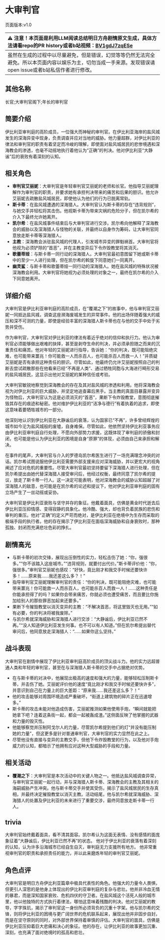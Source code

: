 # 大审判官
页面版本:v1.0
 

| :warning: 注意！本页面是利用LLM阅读总结明日方舟剧情原文生成，具体方法请看repo的PR history或者b站视频：[BV1gdJ7zqESe](https://www.bilibili.com/video/BV1gdJ7zqESe/)         |
|:----------------------------|
| 虽然在生成的过程中以尽量避免，但是错误，幻觉等等仍然无法完全避免。所以本页面内容以娱乐为主，切勿当成一手来源。发现错误请open issue或者b站私信作者进行修改。|



## 其他名称
长官;大审判官阁下;年长的审判官
## 简要介绍
伊比利亚审判庭的高阶成员，一位强大而神秘的审判官。在伊比利亚海岸的盐风城发生的深海异变中现身，负责调查并应对当地的威胁。他力量超群，对伊比利亚的律法和审判官的职责有着坚定而冷峻的理解，即使面对盐风城居民的悲惨境遇和深海教会的渗透，也毫不动摇地执行着他认为“正确”的判决。他对伊比利亚“大静谧”后的衰败有着深刻的认知。
## 相关角色
-   **审判官艾丽妮**：大审判官是年轻审判官艾丽妮的老师和长官。他指导艾丽妮理解作为审判官的职责，并要求她有承担判决带来的痛苦和后果的胆识。他允许艾丽妮去疏散盐风城居民，即使他认为他们的行为已脱离常轨。
-   **斯卡蒂**：在盐风城遭遇的深海猎人。大审判官认为斯卡蒂的存在“违背规则”，与她交手并轻松将其击伤。他视斯卡蒂为带来灾祸的危险分子，但在凯尔希的介入下最终允许她离开。
-   **凯尔希**：在盐风城事件结束后与大审判官进行交涉。凯尔希向他解释了深海教会的威胁以及深海猎人与怪物的关联，并最终以自身作为筹码，让大审判官同意放走斯卡蒂等深海猎人。
-   **主教**：深海教会派驻盐风城的代理人，引发城市异变的罪魁祸首。大审判官将他视为必须铲除的“首恶”，并在主教变异后下令炸毁教堂将其消灭。
-   **歌蕾蒂娅**：与斯卡蒂一同行动的深海猎人。大审判官最初意图留下她或斯卡蒂中的至少一人进行处理，但在凯尔希的斡旋下同意她们一同离开。
-   **幽灵鲨**：与斯卡蒂和歌蕾蒂娅一同行动的深海猎人。她在盐风城的特殊状况被深海教会利用。大审判官将她视为必须处理的对象之一，最终在凯尔希的介入下同意她离开。
## 详细介绍
大审判官是伊比利亚审判庭的高阶成员，在“覆潮之下”的故事中，他与审判官艾丽妮一同抵达盐风城，调查这座濒海废城发生的异常事件。他的出场伴随着强大的威压和深不可测的力量，即使是经验丰富的深海猎人斯卡蒂也在与他的交手中处于劣势并受伤。

作为审判官，大审判官对伊比利亚的律法有着近乎绝对的信仰和执行力。他认为审判官必须能够做出艰难的抉择，甚至是剥夺生命的判决，并必须承担随之而来的沉重责任和痛苦。他对年轻的艾丽妮进行指导，告诉她：“你的判决，既可能阻绝灾难，也可能带来噩兆！你可能救一人而杀百人，也可能杀百人而救一人！”并质疑艾丽妮是否有承担这种责任的胆识。尽管如此，他最终仍允许艾丽妮按照自己的判断去尝试疏散那些在他看来已经“不再是人类”、通过牺牲同胞与大海进行畸形交易的盐风城居民，这显示出他对艾丽妮的某种信任或考验。

大审判官敏锐地察觉到深海教会的存在及其对盐风城的渗透和利用。他将深海教会视为对伊比利亚的巨大威胁，并坚定地追查幕后黑手。当主教的真面目暴露并变异为怪物后，大审判官认为这是必须消灭的“首恶”，果断下令炸毁教堂，意图彻底摧毁其存在的痕迹和秘密。他对维护伊比利亚的“洁净与德行”有着执着的追求，即使这意味着要牺牲城市的一部分。

他深刻地认识到伊比利亚在大静谧后的衰落，认为国家已“不再”，许多曾经辉煌的城市如今沦为盐风城般的废墟，自身难保。尽管如此，他依然坚持伊比利亚事务应由伊比利亚审判庭自行处理，不愿向外部势力求援，这既体现了审判庭的骄傲和封闭，也可能是他认为伊比利亚的困境是自身“原罪”的体现，必须由自己来承担和解决。

在事件的尾声，大审判官与介入的罗德岛凯尔希医生进行了一场充满理念冲突的对话。凯尔希试图说服他伊比利亚需要外部支援来应对深海威胁，并以更宏大的视角阐述了应对危机的重要性。尽管大审判官最初坚持要留下深海猎人进行处理，但在凯尔希提出由她代替深海猎人接受审问后，他经过权衡，最终同意了凯尔希的提议，放走了斯卡蒂一行人。这一决定可能表明，他对深海教会的威胁认知超越了对深海猎人的敌意，也可能是在凯尔希的论述和提议下，他对伊比利亚审判庭的固有立场产生了一丝动摇或妥协。

大审判官是伊比利亚衰败与坚守并存的象征。他戴着面具，仿佛是黄金时代逝去后伊比利亚压抑情感、变得寂静的具象化。他冷酷、强大，却也背负着民族的悲伤和审判的重压。他对“正确”的定义严苛而绝对，是伊比利亚在绝境中为生存而采取的极端手段的执行者。他的存在揭示了伊比利亚在面临深海威胁和自身衰败时，那种孤独、封闭而充满悲壮色彩的挣扎。
## 剧情高光
- 与斯卡蒂的初次交锋，展现出压倒性的实力，轻松击伤了她：“你，强很多。”“你不该踏入这座城市。”“违背规则，就要付出代价。”斯卡蒂评价他：“你，强很多。”审判官艾丽妮也感叹：“好快，竟比刚才和我交手时候还要快许多！......原来我......我还差这么多？！”
- 指导审判官艾丽妮理解审判官的责任：“你的判决，既可能阻绝灾难，也可能带来噩兆！你可能救一人而杀百人，也可能杀百人而救一人！......这种责任是你能承担得了的吗？如果你会带来痛苦，你就必须也遭受痛苦，而且要比你施加给别人的那些罪恶加起来还要多。”
- 果断下令摧毁教堂以消灭变异的主教：“不解决首恶，将这里毁灭也无用。”“如有必要，你的判决将被我废除。”
- 与凯尔希就深海威胁和深海猎人进行交涉：“大静谧后，伊比利亚已然不再。”“没人知道伊比利亚发生何事。也不可以有人知道。”但在凯尔希提出替代审问后，他同意放走深海猎人：“......如果你这么坚持。”
## 战斗表现
大审判官在剧情中展现了伊比利亚审判庭高阶成员的顶尖战斗力。他的实力远超普通人类和年轻的审判官，甚至在与深海猎人斯卡蒂的交手中占据绝对优势。
- 在与斯卡蒂的对决中，他展现出极高的速度和强大的力量，能够轻松压制斯卡蒂，并击伤了她。艾丽妮评价他的速度“竟比刚才和我交手时候还要快许多”，并意识到自己在力量上的巨大差距：“原来我......我还差这么多？！”
- 他的攻击能够对周围环境造成严重破坏，“街道上建筑物的碎片正在迅速增多。”
- 斯卡蒂的攻击未能对他造成伤害，艾丽妮推测如果他使用手炮，“瞬间就能把她拿下吧？连着这条街一起，都会一起被轰成渣。”这侧面反映了他掌握的武器和力量的毁灭性。
- 他能够察觉并压制阿戈尔人的力量，尽管凯尔希提到他们的灯“并没有能压制她的力量”，但这更多是针对普通审判官，大审判官的实力显然在此之上。
- 尽管他没有直接与变异的主教交手，但他下令炸毁教堂的行为，以及他对手炮威力的认知，都暗示了他拥有应对这种大型威胁的手段和力量。
## 相关活动
-   **覆潮之下**：大审判官是本次活动中的关键人物之一。他抵达盐风城调查异常，与审判官艾丽妮一起行动，并与深海猎人斯卡蒂、深海教会的主教及其相关的海嗣威胁产生冲突。他与斯卡蒂交手并使其受伤，揭示了盐风城居民的生存真相，并最终决定摧毁教堂以消灭主教。活动结尾，他与凯尔希就深海威胁、深海猎人的处置及伊比利亚的未来进行了重要交涉，最终同意放走斯卡蒂一行人。
## trivia
大审判官始终戴着面具，看不清其面容。凯尔希认为这面无表情、没有感情的面庞象征着“大静谧后，伊比利亚已然不再”的状态。
他对于伊比利亚的衰落有着深刻的认知，认为许多沿海城市已经自生自灭，审判庭无力支援所有地方。
他非常重视审判官的职责和承担责任的能力，并以此来磨炼年轻的审判官艾丽妮。
## 角色点评
大审判官是明日方舟伊比利亚篇章中极具代表性的角色。他强大的力量令人畏惧，但更引人深思的是他身上体现出的伊比利亚审判庭的复杂与悲壮。他并非冷血无情的暴君，而是深知国家衰败、危机四伏的守卫者。在盐风城这个活死人般的城市里，他以他独特的方式执行着律法，哪怕这意味着残酷的判决。他对艾丽妮的教导，字字珠玑，揭示了审判官这一身份所必须背负的沉重十字架。他与凯尔希的交锋，则将伊比利亚的困境与更广阔世界的危机联系起来，展现出他并非固步自封，而是在坚守原则的同时，对外部世界保持着审慎的评估。大审判官的面具，仿佛是伊比利亚压抑着巨大悲痛和决心的象征。他的存在，让伊比利亚的故事更加沉重、深刻，也充满了面对绝境时的孤高和悲壮。